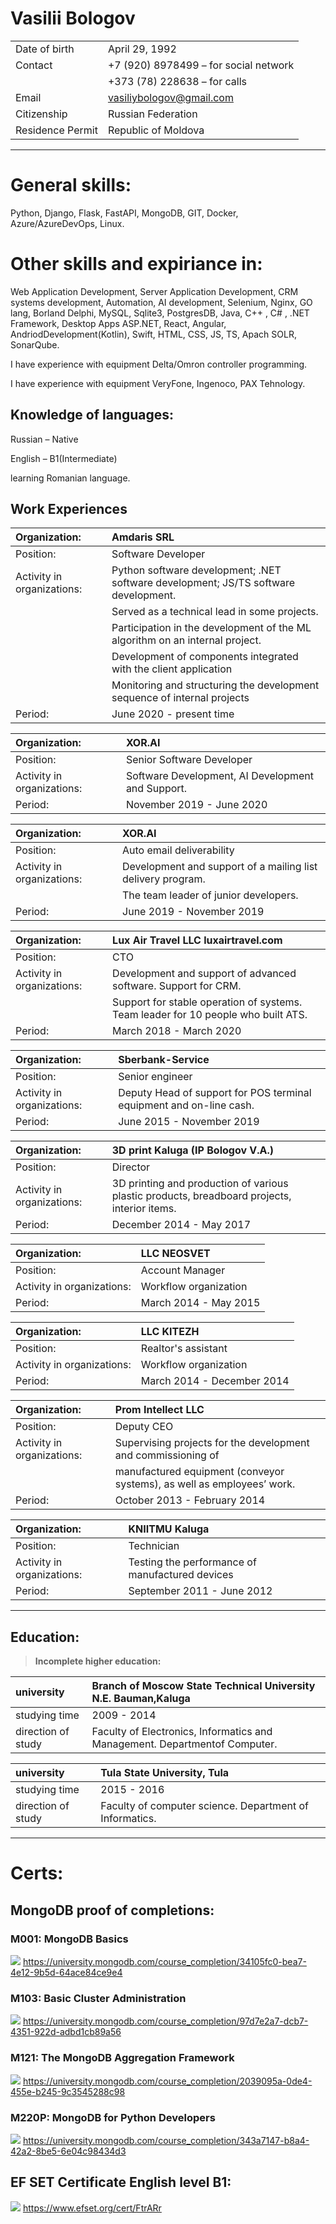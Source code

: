 # **Vasilii Bologov**
|  |  |
|:--|:--|
|Date of birth| April 29, 1992|
|Contact|+7 (920) 8978499 – for social network|
||+373 (78) 228638 – for calls|
|Email|vasiliybologov@gmail.com|
|Citizenship| Russian Federation|
|Residence Permit|Republic of Moldova|

***
# **General skills:**

Python, Django, Flask, FastAPI, MongoDB, GIT, Docker, Azure/AzureDevOps, Linux.

# **Other skills and expiriance in:**
Web Application Development, Server Application Development, CRM systems development, 
Automation, AI development, Selenium, Nginx, GO lang, Borland Delphi, 
MySQL, Sqlite3, PostgresDB, Java, C++ , C# , .NET Framework, Desktop Apps
ASP.NET, React, Angular, AndriodDevelopment(Kotlin), Swift, HTML, CSS, JS, TS,
Apach SOLR, SonarQube.

I have experience with equipment Delta/Omron controller programming.

I have experience with equipment VeryFone, Ingenoco, PAX Tehnology.

## Knowledge of languages:
Russian – Native

English – B1(Intermediate)

learning Romanian language.

## **Work Experiences**
|Organization:| Amdaris SRL |
|:--|:--|
|Position:|Software Developer|
|Activity in organizations:| Python software development; .NET software development; JS/TS software development.|
||Served as a technical lead in some projects.|
||Participation in the development of the ML algorithm on an internal project.|
||Development of components integrated with the client application
||Monitoring and structuring the development sequence of internal projects
|Period:| June 2020 - present time|

|Organization:| XOR.AI|
|:--|:--|
|Position:| Senior Software Developer|
|Activity in organizations:| Software Development, AI Development and Support.|
|Period:| November 2019 - June 2020|

|Organization:| XOR.AI|
|:--|:--|
|Position:| Auto email deliverability|
|Activity in organizations:|Development and support of a mailing list delivery program.|
||The team leader of junior developers.|
|Period:| June 2019 - November 2019|

|Organization:| Lux Air Travel LLC luxairtravel.com|
|:--|:--|
|Position:| CTO|
|Activity in organizations:|Development and support of advanced software. Support for CRM.|
||Support for stable operation of systems. Team leader for 10 people who built ATS.|
|Period:| March 2018 - March 2020|

|Organization:| Sberbank-Service|
|:--|:--|
|Position:| Senior engineer|
|Activity in organizations:|Deputy Head of support for POS terminal equipment and on-line cash.|
|Period:| June 2015 - November 2019|

|Organization:| 3D print Kaluga (IP Bologov V.A.)|
|:--|:--|
|Position:| Director|
|Activity in organizations:|3D printing and production of various plastic products, breadboard projects, interior items.|
|Period:| December 2014 - May 2017|

|Organization:| LLC NEOSVET|
|:--|:--|
|Position:| Account Manager|
|Activity in organizations:|Workflow organization|
|Period:| March 2014 - May 2015|

|Organization:| LLC KITEZH|
|:--|:--|
|Position:| Realtor's assistant|
|Activity in organizations:|Workflow organization|
|Period:| March 2014 - December 2014|

|Organization:| Prom Intellect LLC|
|:--|:--|
|Position:| Deputy CEO|
|Activity in organizations:|Supervising projects for the development and commissioning of|
||manufactured equipment (conveyor systems), as well as employees’ work.|
|Period:| October 2013 - February 2014|

|Organization:| KNIITMU Kaluga|
|:--|:--|
|Position:| Technician|
|Activity in organizations:|Testing the performance of manufactured devices|
|Period:| September 2011 - June 2012|
***
## **Education:**
  > **Incomplete higher education:**

  |university |Branch of Moscow State Technical University N.E. Bauman,Kaluga|
  |:--|:--|
  |studying time| 2009 - 2014|
  |direction of study |Faculty of Electronics, Informatics and Management. Departmentof Computer.|

  |university| Tula State University, Tula|
  |:--|:--|
  |studying time |2015 - 2016|
  |direction of study |Faculty of computer science. Department of Informatics.|
***
# **Certs:**

## MongoDB proof of completions:
  ### M001: MongoDB Basics
  ![](https://github.com/VasiliyBologov/CV/blob/f89c281da1f94c96c55226d018a3ba0d20a0141a/Certs/MongoDB/M001_proof_of_completion.jpg)
  https://university.mongodb.com/course_completion/34105fc0-bea7-4e12-9b5d-64ace84ce9e4
  
  ### M103: Basic Cluster Administration
  ![](https://github.com/VasiliyBologov/CV/blob/f89c281da1f94c96c55226d018a3ba0d20a0141a/Certs/MongoDB/M103_proof_of_completion.jpg)
  https://university.mongodb.com/course_completion/97d7e2a7-dcb7-4351-922d-adbd1cb89a56

  ### M121: The MongoDB Aggregation Framework
  ![](https://github.com/VasiliyBologov/CV/blob/f89c281da1f94c96c55226d018a3ba0d20a0141a/Certs/MongoDB/M121_proof_of_completion.jpg)
  https://university.mongodb.com/course_completion/2039095a-0de4-455e-b245-9c3545288c98
  
  ### M220P: MongoDB for Python Developers
  ![](https://github.com/VasiliyBologov/CV/blob/f89c281da1f94c96c55226d018a3ba0d20a0141a/Certs/MongoDB/M220P_proof_of_completion.jpg)
  https://university.mongodb.com/course_completion/343a7147-b8a4-42a2-8be5-6e04c98434d3
  
## EF SET Certificate English level B1: 
  ![](https://github.com/VasiliyBologov/CV/blob/f89c281da1f94c96c55226d018a3ba0d20a0141a/Certs/EF_SET/EF%20SET%20Certificate_page-0001.jpg)
  https://www.efset.org/cert/FtrARr
